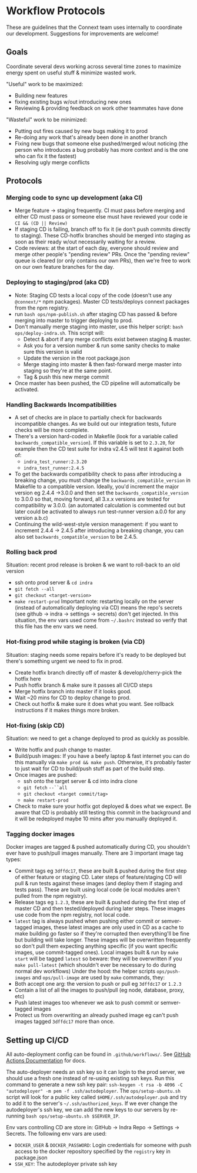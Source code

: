 # Workflow Protocols

These are guidelines that the Connext team uses internally to coordinate our development. Suggestions for improvements are welcome!

## Goals

Coordinate several devs working across several time zones to maximize energy spent on useful stuff & minimize wasted work.

"Useful" work to be maximized:

- Building new features
- fixing existing bugs w/out introducing new ones
- Reviewing & providing feedback on work other teammates have done

"Wasteful" work to be minimized:

- Putting out fires caused by new bugs making it to prod
- Re-doing any work that's already been done in another branch
- Fixing new bugs that someone else pushed/merged w/out noticing (the person who introduces a bug probably has more context and is the one who can fix it the fastest)
- Resolving ugly merge conflicts

## Protocols

### Merging code to sync up development (aka CI)

- Merge feature -> staging frequently. CI must pass before merging and either CD must pass or someone else must have reviewed your code ie `CI && (CD || Review)`
- If staging CD is failing, branch off to fix it (ie don't push commits directly to staging). These CD-hotfix branches should be merged into staging as soon as their ready w/out necessarily waiting for a review.
- Code reviews: at the start of each day, everyone should review and merge other people's "pending review" PRs. Once the "pending review" queue is cleared (or only contains our own PRs), then we're free to work on our own feature branches for the day.

### Deploying to staging/prod (aka CD)

- Note: Staging CD tests a local copy of the code (doesn't use any `@connext/*` npm packages). Master CD tests/deploys connext packages from the npm registry.
- run `bash ops/npm-publish.sh` after staging CD has passed & before merging into master to trigger deploying to prod.
- Don't manually merge staging into master, use this helper script: `bash ops/deploy-indra.sh`. This script will:
  - Detect & abort if any merge conflicts exist between staging & master.
  - Ask you for a version number & run some sanity checks to make sure this version is valid
  - Update the version in the root package.json
  - Merge staging into master & then fast-forward merge master into staging so they're at the same point.
  - Tag & push this new merge commit
- Once master has been pushed, the CD pipeline will automatically be activated.

### Handling Backwards Incompatibilities

- A set of checks are in place to partially check for backwards incompatible changes. As we build out our integration tests, future checks will be more complete.
- There's a version hard-coded in Makefile (look for a variable called `backwards_compatible_version`). If this variable is set to `2.3.20`, for example then the CD test suite for indra v2.4.5 will test it against both of:
  - `indra_test_runner:2.3.20`
  - `indra_test_runner:2.4.5`
- To get the backwards compatibility check to pass after introducing a breaking change, you must change the `backwards_compatible_version` in Makefile to a compatible version. Ideally, you'd increment the major version eg 2.4.4 ->3.0.0 and then set the `backwards_compatible_version` to 3.0.0 so that, moving forward, all 3.x.x versions are tested for compatibility w 3.0.0. (an automated calculation is commented out but later could be activated to always run test-runner version a.0.0 for any version a.b.c)
- Continuing the wild-west-style version management: if you want to increment 2.4.4 -> 2.4.5 after introducing a breaking change, you can also set `backwards_compatible_version` to be 2.4.5.

### Rolling back prod

Situation: recent prod release is broken & we want to roll-back to an old version

- ssh onto prod server & `cd indra`
- `git fetch --all`
- `git checkout <target-version>`
- `make restart-prod`
  Important note: restarting locally on the server (instead of automatically deploying via CD) means the repo's secrets (see github -> indra -> settings -> secrets) don't get injected. In this situation, the env vars used come from `~/.bashrc` instead so verify that this file has the env vars we need.

### Hot-fixing prod while staging is broken (via CD)

Situation: staging needs some repairs before it's ready to be deployed but there's something urgent we need to fix in prod.

- Create hotfix branch directly off of master & develop/cherry-pick the hotfix here
- Push hotfix branch & make sure it passes all CI/CD steps
- Merge hotfix branch into master if it looks good.
- Wait ~20 mins for CD to deploy change to prod.
- Check out hotfix & make sure it does what you want. See rollback instructions if it makes things more broken.

### Hot-fixing (skip CD)

Situation: we need to get a change deployed to prod as quickly as possible.

- Write hotfix and push change to master.
- Build/push images: If you have a beefy laptop & fast internet you can do this manually via `make prod && make push`. Otherwise, it's probably faster to just wait for CD to build/push stuff as part of the build step.
- Once images are pushed:
  - ssh onto the target server & cd into indra clone
  - `git fetch` ` --``all `
  - `git checkout <target commit/tag>`
  - `make restart-prod`
- Check to make sure your hotfix got deployed & does what we expect. Be aware that CD is probably still testing this commit in the background and it will be redeployed maybe 10 mins after you manually deployed it.

### Tagging docker images

Docker images are tagged & pushed automatically during CD, you shouldn't ever have to push/pull images manually.
There are 3 important image tag types:

- Commit tags eg `3dffdc17`, these are built & pushed during the first step of either feature or staging CD. Later steps of feature/staging CD will pull & run tests against these images (and deploy them if staging and tests pass). These are built using local code (ie local modules aren't pulled from the npm registry).
- Release tags eg `1.2.3`, these are built & pushed during the first step of master CD and then tested/deployed during later steps. These images use code from the npm registry, not local code.
- `latest` tag is always pushed when pushing either commit or semver-tagged images, these latest images are only used in CD as a cache to make building go faster so if they're corrupted then everything'll be fine but building will take longer. These images will be overwritten frequently so don't pull them expecting anything specific (if you want specific images, use commit-tagged ones). Local images built & run by `make start` will be tagged `latest` so beware: they will be overwritten if you `make pull-latest` (which shouldn't ever be necessary to do during normal dev workflows)
  Under the hood: the helper scripts `ops/push-images` and `ops/pull-image` are used by `make` commands, they:
- Both accept one arg: the version to push or pull eg `3dffdc17` or `1.2.3`
- Contain a list of all the images to push/pull (eg node, database, proxy, etc)
- Push latest images too whenever we ask to push commit or semver-tagged images
- Protect us from overwriting an already pushed image eg can't push images tagged `3dffdc17` more than once.

## Setting up CI/CD

All auto-deployment config can be found in `.github/workflows/`. See [GitHub Actions Documentation](https://help.github.com/en/actions) for docs.

The auto-deployer needs an ssh key so it can login to the prod server, we should use a fresh one instead of re-using existing ssh keys. Run this command to generate a new ssh key pair: `ssh-keygen -t rsa -b 4096 -C "autodeployer" -m pem -f .ssh/autodeployer`. The `ops/setup-ubuntu.sh` script will look for a public key called `$HOME/.ssh/autodeployer.pub` and try to add it to the server's `~/.ssh/authorized_keys`. If we ever change the autodeployer's ssh key, we can add the new keys to our servers by re-running `bash ops/setup-ubuntu.sh $SERVER_IP`.

Env vars controlling CD are store in: GitHub -> Indra Repo -> Settings -> Secrets. The following env vars are used:

- `DOCKER_USER` & `DOCKER_PASSWORD`: Login credentials for someone with push access to the docker repository specified by the `registry` key in package.json
- `SSH_KEY`: The autodeployer private ssh key

